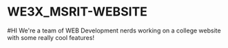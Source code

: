 # WE3X_MSRIT-WEBSITE
#HI We're a team of WEB Development nerds working  on a college website with some really cool features!